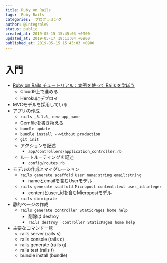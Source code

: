 ```yaml
---
title: Ruby on Rails
tags:  Ruby Rails
categories:  プログラミング
author: @1ntegrale9
status: public
created_at: 2019-05-15 15:45:03 +0900
updated_at: 2019-05-17 19:11:04 +0900
published_at: 2019-05-15 15:45:03 +0900
---
```

# 入門
- [Ruby on Rails チュートリアル：実例を使って Rails を学ぼう](https://railstutorial.jp/)
    - Cloud9上で進める
    - Herokuにデプロイ
- MVCモデルを採用している
- アプリの作成
    - `rails _5.1.6_ new app_name`
    - Gemfileを書き換える
    - `bundle update`
    - `bundle install --without production`
    - `git init`
    - アクションを記述
        - `app/controllers/application_controller.rb`
    - ルートルーティングを記述
        - `config/routes.rb`
- モデルの作成とマイグレーション
    - `rails generate scaffold User name:string email:string`
        - nameとemailを含むUserモデル
    - `rails generate scaffold Micropost content:text user_id:integer`
        - contentとuser_idを含むMicropostモデル
    - `rails db:migrate`
- 静的ページの作成
    - `rails generate controller StaticPages home help`
        - 削除は destroy
        - `rails destroy  controller StaticPages home help`
- 主要なコマンド一覧
    - rails server (rails s)
    - rails console (rails c)
    - rails generate (rails g)
    - rails test (rails t)
    - bundle install (bundle)
